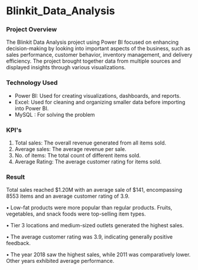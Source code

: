 # Blinkit_Data_Analysis

### Project Overview
The Blinkit Data Analysis project using Power BI focused on enhancing decision-making by looking into important aspects of the business, such as sales performance, customer behavior, inventory management, and delivery efficiency. The project brought together data from multiple sources and displayed insights through various visualizations.

### Technology Used
- Power BI: Used for creating visualizations, dashboards, and reports.</br>
- Excel: Used for cleaning and organizing smaller data before importing into Power BI.</br>
- MySQL : For solving the problem

### KPI's 
1. Total sales: The overall revenue generated from all items sold.</br>
2. Average sales: The average revenue per sale.</br>
3. No. of items: The total count of different items sold.</br>
4. Average Rating: The average customer rating for items sold.

### Result
Total sales reached $1.20M with an average sale of $141, encompassing 8553 items and an average customer rating of 3.9.

• Low-fat products were more popular than regular products. Fruits, vegetables, and snack foods were top-selling item types.

• Tier 3 locations and medium-sized outlets generated the highest sales.

• The average customer rating was 3.9, indicating generally positive feedback.

• The year 2018 saw the highest sales, while 2011 was comparatively lower. Other years exhibited average performance.
